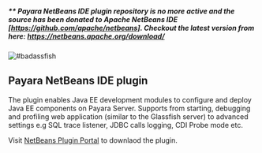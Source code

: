 ##### ** Payara NetBeans IDE plugin repository is no more active and the source has been donated to Apache NetBeans IDE  [https://github.com/apache/netbeans]. Checkout the latest version from here: https://netbeans.apache.org/download/

![#badassfish](payara-logo-blue.png)

## Payara NetBeans IDE plugin

The plugin enables Java EE development modules to configure and deploy Java EE components on Payara Server. 
Supports from starting, debugging and profiling web application (similar to the Glassfish server) to advanced settings 
e.g SQL trace listener, JDBC calls logging, CDI Probe mode etc.

Visit [NetBeans Plugin Portal](http://plugins.netbeans.org/plugin/72263/payara-server) to downlaod the plugin.
